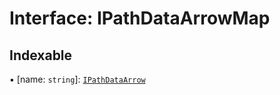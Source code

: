 # Interface: IPathDataArrowMap

## Indexable

▪ [name: `string`]: [`IPathDataArrow`](IPathDataArrow.md)
